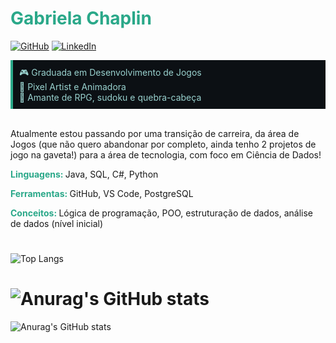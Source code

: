 # <strong style="color:#2aa889;">Gabriela Chaplin</strong>
[![GitHub](https://img.shields.io/badge/GitHub-2aa889?style=for-the-badge&logo=github&logoColor=0c1014)](https://github.com/ChaplinG) 
[![LinkedIn](https://img.shields.io/badge/LinkedIn-2aa889?style=for-the-badge&logo=linkedin&logoColor=99d1ce)](https://www.linkedin.com/in/gabriela-g-chaplin/)

<div style="border-left: 4px solid #2aa889; padding: 10px; background-color: #0c1014; color: #99d1ce;">
🎮 Graduada em Desenvolvimento de Jogos<br>
👾 Pixel Artist e Animadora<br>
🎲 Amante de RPG, sudoku e quebra-cabeça
</div><br>

Atualmente estou passando por uma transição de carreira, da área de Jogos (que não quero abandonar por completo, ainda tenho 2 projetos de jogo na gaveta!) para a área de tecnologia, com foco em Ciência de Dados!

<p><strong style="color:#2aa889;">Linguagens: </strong>Java, SQL, C#, Python<br>
<p><strong style="color:#2aa889;">Ferramentas: </strong>GitHub, VS Code, PostgreSQL <br>
<p><strong style="color:#2aa889;">Conceitos: </strong> Lógica de programação, POO, estruturação de dados, análise de dados (nível inicial)

#
![Top Langs](https://github-readme-stats-git-masterrstaa-rickstaa.vercel.app/api/top-langs/?username=ChaplinG&layout=compact&bg_color=0c1014&border_color=99d1ce&title_color=2aa889&text_color=99d1ce)

![Anurag's GitHub stats](https://github-readme-stats.vercel.app/api?username=ChaplinG&theme=gotham&show_icons=true&hide_title=true)
=======
![Anurag's GitHub stats](https://github-readme-stats.vercel.app/api?username=ChaplinG&theme=gotham&show_icons=true&hide_title=true)

